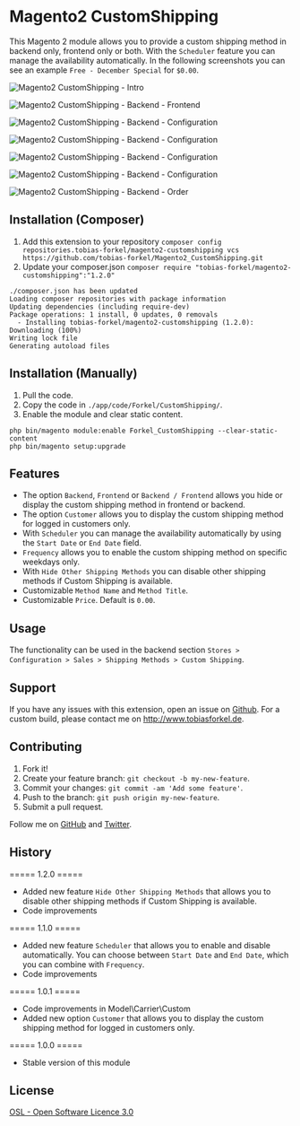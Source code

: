 # Magento2 CustomShipping
This Magento 2 module allows you to provide a custom shipping method in backend only, frontend only or both. With the `Scheduler` feature you can manage the availability automatically. In the following screenshots you can see an example `Free - December Special` for `$0.00`.

![Magento2 CustomShipping - Intro](http://www.tobiasforkel.de/public/magento/forkel_customshipping/2/version/1.2.0/screenshots/github/intro.gif)

![Magento2 CustomShipping - Backend - Frontend](http://www.tobiasforkel.de/public/magento/forkel_customshipping/2/version/1.2.0/screenshots/github/frontend/cart.gif)

![Magento2 CustomShipping - Backend - Configuration](http://www.tobiasforkel.de/public/magento/forkel_customshipping/2/version/1.2.0/screenshots/github/backend/config_01.gif)

![Magento2 CustomShipping - Backend - Configuration](http://www.tobiasforkel.de/public/magento/forkel_customshipping/2/version/1.2.0/screenshots/github/backend/config_02.gif)

![Magento2 CustomShipping - Backend - Configuration](http://www.tobiasforkel.de/public/magento/forkel_customshipping/2/version/1.2.0/screenshots/github/backend/config_03.gif)

![Magento2 CustomShipping - Backend - Configuration](http://www.tobiasforkel.de/public/magento/forkel_customshipping/2/version/1.2.0/screenshots/github/backend/config_04.gif)

![Magento2 CustomShipping - Backend - Order](http://www.tobiasforkel.de/public/magento/forkel_customshipping/2/version/1.2.0/screenshots/github/backend/order.gif)


## Installation (Composer)

1. Add this extension to your repository `composer config repositories.tobias-forkel/magento2-customshipping vcs https://github.com/tobias-forkel/Magento2_CustomShipping.git`
2. Update your composer.json `composer require "tobias-forkel/magento2-customshipping":"1.2.0"`

```
./composer.json has been updated
Loading composer repositories with package information
Updating dependencies (including require-dev)              
Package operations: 1 install, 0 updates, 0 removals
  - Installing tobias-forkel/magento2-customshipping (1.2.0): Downloading (100%)         
Writing lock file
Generating autoload files
```

## Installation (Manually)
1. Pull the code.
2. Copy the code in `./app/code/Forkel/CustomShipping/`.
3. Enable the module and clear static content.

```
php bin/magento module:enable Forkel_CustomShipping --clear-static-content
php bin/magento setup:upgrade
```

## Features
* The option `Backend`, `Frontend` or `Backend / Frontend` allows you hide or display the custom shipping method in frontend or backend.
* The option `Customer` allows you to display the custom shipping method for logged in customers only.
* With `Scheduler` you can manage the availability automatically by using the `Start Date` or `End Date` field.
* `Frequency` allows you to enable the custom shipping method on specific weekdays only.
* With `Hide Other Shipping Methods` you can disable other shipping methods if Custom Shipping is available.
* Customizable `Method Name` and `Method Title`.
* Customizable `Price`. Default is `0.00`.

## Usage
The functionality can be used in the backend section `Stores > Configuration > Sales > Shipping Methods > Custom Shipping`.

## Support
If you have any issues with this extension, open an issue on [Github](https://github.com/tobias-forkel/Magento2_CustomShipping/issues). For a custom build, please contact me on http://www.tobiasforkel.de.

## Contributing
1. Fork it!
2. Create your feature branch: `git checkout -b my-new-feature`.
3. Commit your changes: `git commit -am 'Add some feature'`.
4. Push to the branch: `git push origin my-new-feature`.
5. Submit a pull request.

Follow me on [GitHub](https://github.com/tobias-forkel) and [Twitter](https://twitter.com/tobiasforkel).

## History
===== 1.2.0 =====
* Added new feature `Hide Other Shipping Methods` that allows you to disable other shipping methods if Custom Shipping is available.
* Code improvements

===== 1.1.0 =====
* Added new feature `Scheduler` that allows you to enable and disable automatically. You can choose between `Start Date` and `End Date`, which you can combine with `Frequency`.
* Code improvements

===== 1.0.1 =====
* Code improvements in Model\Carrier\Custom
* Added new option `Customer` that allows you to display the custom shipping method for logged in customers only.

===== 1.0.0 =====
* Stable version of this module

## License
[OSL - Open Software Licence 3.0](http://opensource.org/licenses/osl-3.0.php)